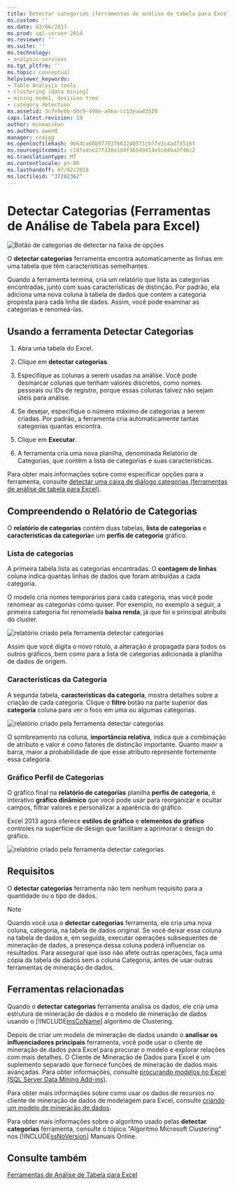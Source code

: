 ```yaml
---
title: Detectar categorias (ferramentas de análise de tabela para Excel) | Microsoft Docs
ms.custom: ''
ms.date: 03/06/2017
ms.prod: sql-server-2014
ms.reviewer: ''
ms.suite: ''
ms.technology:
- analysis-services
ms.tgt_pltfrm: ''
ms.topic: conceptual
helpviewer_keywords:
- Table Analysis tools
- clustering [data mining]
- mining model, decision tree
- category detection
ms.assetid: 3c7e9ebb-d0c9-498e-a9ba-cc13eaa43520
caps.latest.revision: 19
author: minewiskan
ms.author: owend
manager: craigg
ms.openlocfilehash: 9b64ca60b977037b62240571cb77e3c4ad7d516f
ms.sourcegitcommit: c18fadce27f330e1d4f36549414e5c84ba2f46c2
ms.translationtype: MT
ms.contentlocale: pt-BR
ms.lasthandoff: 07/02/2018
ms.locfileid: "37282362"
---
```

# <a name="detect-categories-table-analysis-tools-for-excel"></a>Detectar Categorias (Ferramentas de Análise de Tabela para Excel)
  ![Botão de categorias de detectar na faixa de opções](media/tat-detectcat.gif "botão detectar categorias na faixa de opções")  
  
 O **detectar categorias** ferramenta encontra automaticamente as linhas em uma tabela que têm características semelhantes.  
  
 Quando a ferramenta termina, cria um relatório que lista as categorias encontradas, junto com suas características de distinção. Por padrão, ela adiciona uma nova coluna à tabela de dados que contém a categoria proposta para cada linha de dados. Assim, você pode examinar as categorias e renomeá-las.  
  
## <a name="using-the-detect-categories-tool"></a>Usando a ferramenta Detectar Categorias  
  
1.  Abra uma tabela do Excel.  
  
2.  Clique em **detectar categorias**.  
  
3.  Especifique as colunas a serem usadas na análise. Você pode desmarcar colunas que tenham valores discretos, como nomes pessoais ou IDs de registro, porque essas colunas talvez não sejam úteis para análise.  
  
4.  Se desejar, especifique o número máximo de categorias a serem criadas. Por padrão, a ferramenta cria automaticamente tantas categorias quantas encontra.  
  
5.  Clique em **Executar**.  
  
6.  A ferramenta cria uma nova planilha, denominada Relatório de Categorias, que contém a lista de categorias e suas características.  
  
 Para obter mais informações sobre como especificar opções para a ferramenta, consulte [detectar uma caixa de diálogo categorias (ferramentas de análise de tabela para Excel)](detect-categories-table-analysis-tools-for-excel.md).  
  
## <a name="understanding-the-categories-report"></a>Compreendendo o Relatório de Categorias  
 O **relatório de categorias** contém duas tabelas, **lista de categorias** e **características da categoria**e um **perfis de categoria** gráfico.  
  
### <a name="category-list"></a>Lista de categorias  
 A primeira tabela lista as categorias encontradas. O **contagem de linhas** coluna indica quantas linhas de dados que foram atribuídas a cada categoria.  
  
 O modelo cria nomes temporários para cada categoria, mas você pode renomear as categorias como quiser. Por exemplo, no exemplo a seguir, a primeira categoria foi renomeada **baixa renda**, já que foi o principal atributo do cluster.  
  
 ![relatório criado pela ferramenta detectar categorias](media/dm13-tat-detectcat-report1.gif "relatório criado pela ferramenta detectar categorias")  
  
 Assim que você digita o novo rótulo, a alteração é propagada para todos os outros gráficos, bem como para a lista de categorias adicionada à planilha de dados de origem.  
  
### <a name="category-characteristics"></a>Características da Categoria  
 A segunda tabela, **características da categoria**, mostra detalhes sobre a criação de cada categoria. Clique o **filtro** botão na parte superior das **categoria** coluna para ver o foco em uma ou algumas categorias.  
  
 ![relatório criado pela ferramenta detectar categorias](media/dm13-tat-detectcat-report2.gif "relatório criado pela ferramenta detectar categorias")  
  
 O sombreamento na coluna, **importância relativa**, indica que a combinação de atributo e valor é como fatores de distinção importante. Quanto maior a barra, maior a probabilidade de que esse atributo represente fortemente essa categoria.  
  
### <a name="categories-profile-chart"></a>Gráfico Perfil de Categorias  
 O gráfico final na **relatório de categorias** planilha **perfis de categoria**, é interativo **gráfico dinâmico** que você pode usar para reorganizar e ocultar campos, filtrar valores e personalizar a aparência do gráfico.  
  
 Excel 2013 agora oferece **estilos de gráfico** e **elementos do gráfico** controles na superfície de design que facilitam a aprimorar o design do gráfico.  
  
 ![relatório criado pela ferramenta detectar categorias](media/dm13-tat-detectcat-report3.gif "relatório criado pela ferramenta detectar categorias")  
  
## <a name="requirements"></a>Requisitos  
 O **detectar categorias** ferramenta não tem nenhum requisito para a quantidade ou o tipo de dados.  
  
> [!NOTE]  
>  Quando você usa o **detectar categorias** ferramenta, ele cria uma nova coluna, categoria, na tabela de dados original. Se você deixar essa coluna na tabela de dados e, em seguida, executar operações subsequentes de mineração de dados, a presença dessa coluna poderá influenciar os resultados. Para assegurar que isso não afete outras operações, faça uma cópia da tabela de dados sem a coluna Categoria, antes de usar outras ferramentas de mineração de dados.  
  
## <a name="related-tools"></a>Ferramentas relacionadas  
 Quando o **detectar categorias** ferramenta analisa os dados, ele cria uma estrutura de mineração de dados e o modelo de mineração de dados usando o [!INCLUDE[msCoName](../includes/msconame-md.md)] algoritmo de Clustering.  
  
 Depois de criar um modelo de mineração de dados usando o **analisar os influenciadores principais** ferramenta, você pode usar o cliente de mineração de dados para Excel para procurar o modelo e explorar relações com mais detalhes. O Cliente de Mineração de Dados para Excel é um suplemento separado que fornece funções de mineração de dados mais avançadas. Para obter informações, consulte [procurando modelos no Excel &#40;SQL Server Data Mining Add-ins&#41;](browsing-models-in-excel-sql-server-data-mining-add-ins.md).  
  
 Para obter mais informações sobre como usar os dados de recursos no cliente de mineração de dados de modelagem para Excel, consulte [criando um modelo de mineração de dados](creating-a-data-mining-model.md).  
  
 Para obter mais informações sobre o algoritmo usado pelas **detectar categorias** ferramenta, consulte o tópico "Algoritmo Microsoft Clustering" nos [!INCLUDE[ssNoVersion](../includes/ssnoversion-md.md)] Manuais Online.  
  
## <a name="see-also"></a>Consulte também  
 [Ferramentas de Análise de Tabela para Excel](table-analysis-tools-for-excel.md)  
  
  
